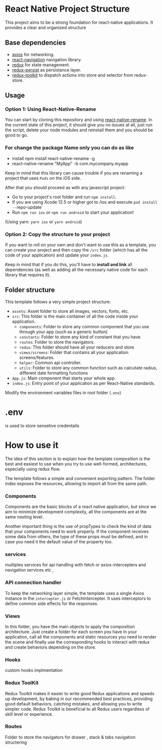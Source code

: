 # React Native Project Structure

This project aims to be a strong foundation for react-native applications. It provides a clear and organized structure

## Base dependencies

- [axios](https://github.com/axios/axios) for networking.
- [react-navigation](https://reactnavigation.org/) navigation library.
- [redux](https://redux.js.org/) for state management.
- [redux-persist](https://github.com/rt2zz/redux-persist) as persistance layer.
- [redux-toolkit](https://redux-toolkit.js.org/introduction/getting-started) to dispatch actions into store and selector from redux-store.

## Usage

### Option 1: Using React-Native-Rename

You can start by cloning this repository and using [react-native-rename](https://github.com/junedomingo/react-native-rename). In the current state of this project, it should give you no issues at all, just run the script, delete your node modules and reinstall them and you should be good to go.

### For change the package Name only you can do as like

- install npm install react-native-rename -g
- react-native-rename "MyApp" -b com.mycompany.myapp

Keep in mind that this library can cause trouble if you are renaming a project that uses `Pods` on the iOS side.

After that you should proceed as with any javascript project:

- Go to your project's root folder and run `npm install`.
- If you are using Xcode 12.5 or higher got to /ios and execute `pod install --`repo-update`
- Run `npm run ios` or `npm run android` to start your application!

(Using yarn: `yarn ios` or `yarn android`)

### Option 2: Copy the structure to your project

If you want to roll on your own and don't want to use this as a template, you can create your project and then copy the `/src` folder (which has all the code of your application) and update your `index.js`.

Keep in mind that if you do this, you'll have to **install and link** all dependencies (as well as adding all the necessary native code for each library that requires it).

## Folder structure

This template follows a very simple project structure:

- `assets`: Asset folder to store all images, vectors, fonts, etc.
- `src`: This folder is the main container of all the code inside your application.
  - `components`: Folder to store any common component that you use through your app (such as a generic button)
  - `constants`: Folder to store any kind of constant that you have.
  - `routes`: Folder to store the navigators.
  - `redux`: This folder should have all your reducers and store
  - `views/screens`: Folder that contains all your application screens/features.
  - `helper`: Common api controller.
  - `utils`: Folder to store any common function such as calcutate radius, different date formatting functions
- `App.js`: Main component that starts your whole app.
- `index.js`: Entry point of your application as per React-Native standards.

Modify the environment variables files in root folder (`.env`)

# .env

is used to store sensetive credentails

# How to use it

The idea of this section is to explain how the template composition is the best and easiest to use when you try to use well-formed, architectures, especially using redux flow.

The template follows a simple and convenient exporting pattern. The folder index exposes the resources, allowing to import all from the same path.

### Components

Components are the basic blocks of a react native application, but since we​​ aim to minimize development complexity, all the components are at the same nesting level.

Another important thing is the use of propTypes to check the kind of data that your components need to work properly. If the component receives some data from others, the type of these props must be defined, and in case you need it the default value of the property too.

### services

multiples services for api handling with fetch or axios-intercepters and navigation services etc ,

### API connection handler

To keep the networking layer simple, the template uses a single Axios instance in the `intercepter.js` or FetchIntercepter. It uses interceptors to define common side effects for the responses.

### Views

In this folder, you have the main objects to apply the composition architecture. Just create a folder for each screen you have in your application, call all the components and static resources you need to render the scene and finally use the corresponding hooks to interact with redux and create behaviors depending on the store.

### Hooks

custom hooks implmentation

### Redux ToolKit

Redux Toolkit makes it easier to write good Redux applications and speeds up development, by baking in our recommended best practices, providing good default behaviors, catching mistakes, and allowing you to write simpler code. Redux Toolkit is beneficial to all Redux users regardless of skill level or experience.

### Routes

Folder to store the navigators for drawer , stack & tabs navigation structering
